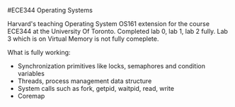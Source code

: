 #ECE344 Operating Systems

Harvard's teaching Operating System OS161 extension for the course ECE344 at the University Of Toronto.
Completed lab 0, lab 1, lab 2 fully.
Lab 3 which is on Virtual Memory is not fully comeplete.


What is fully working:

- Synchronization primitives like locks, semaphores and condition variables
- Threads, process management data structure
- System calls such as fork, getpid, waitpid, read, write
- Coremap
